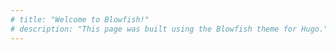 ```yaml
---
# title: "Welcome to Blowfish!"
# description: "This page was built using the Blowfish theme for Hugo."
---
```


<!-- TODO: This is the landing page, it is here where I could put a welcome message or a short description of the site. -->
<!-- <div class="flex px-4 py-2 mb-8 text-base rounded-md bg-primary-100 dark:bg-primary-900">
  <span class="flex items-center ltr:pr-3 rtl:pl-3 text-primary-400">
    {{< icon "triangle-exclamation" >}}
  </span>
  <span class="flex items-center justify-between grow dark:text-neutral-300">
    <span class="prose dark:prose-invert">This is a demo of the <code id="layout">background</code> layout.</span>
    <button
      id="switch-layout-button"
      class="px-4 !text-neutral !no-underline rounded-md bg-primary-600 hover:!bg-primary-500 dark:bg-primary-800 dark:hover:!bg-primary-700"
    >
      Switch layout &orarr;
    </button>
  </span>
</div> -->

<!-- {{< youtubeLite id="SgXhGb-7QbU" label="Blowfish-tools demo" >}} -->


